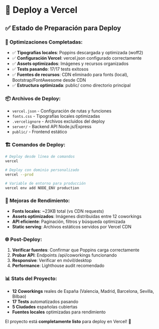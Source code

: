 # 🚀 Deploy a Vercel

## ✅ Estado de Preparación para Deploy

### 🎯 **Optimizaciones Completadas:**
- ✅ **Tipografías locales**: Poppins descargada y optimizada (woff2)
- ✅ **Configuración Vercel**: vercel.json configurado correctamente
- ✅ **Assets optimizados**: Imágenes y recursos organizados
- ✅ **Tests pasando**: 17/17 tests exitosos
- ✅ **Fuentes de recursos**: CDN eliminado para fonts (local), Bootstrap/FontAwesome desde CDN
- ✅ **Estructura optimizada**: public/ como directorio principal

### 📦 **Archivos de Deploy:**
- `vercel.json` - Configuración de rutas y funciones
- `fonts.css` - Tipografías locales optimizadas  
- `.vercelignore` - Archivos excluidos del deploy
- `server/` - Backend API Node.js/Express
- `public/` - Frontend estático

### 🏗️ **Comandos de Deploy:**

```bash
# Deploy desde línea de comandos
vercel

# Deploy con dominio personalizado  
vercel --prod

# Variable de entorno para producción
vercel env add NODE_ENV production
```

### 🎨 **Mejoras de Rendimiento:**
- **Fonts locales**: ~23KB total (vs CDN requests)
- **Assets optimizados**: Imágenes distribuidas entre 12 coworkings
- **API eficiente**: Paginación, filtros y búsqueda optimizada
- **Static serving**: Archivos estáticos servidos por Vercel CDN

### 🌐 **Post-Deploy:**
1. **Verificar fuentes**: Confirmar que Poppins carga correctamente
2. **Probar API**: Endpoints /api/coworkings funcionando  
3. **Responsive**: Verificar en móvil/desktop
4. **Performance**: Lighthouse audit recomendado

### 📊 **Stats del Proyecto:**
- **12 Coworkings** reales de España (Valencia, Madrid, Barcelona, Sevilla, Bilbao)
- **17 Tests** automatizados pasando
- **5 Ciudades** españolas cubiertas
- **Fuentes locales** optimizadas para rendimiento

El proyecto está **completamente listo** para deploy en Vercel! 🎉